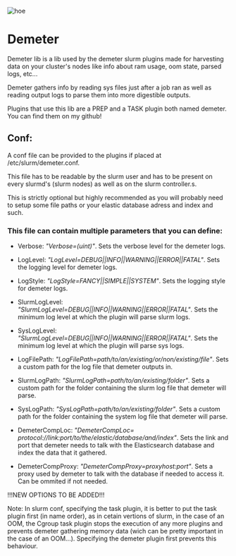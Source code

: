 
![hoe](https://user-images.githubusercontent.com/87118859/185426997-149c94e8-e33e-4621-b193-81594645686a.png)
# Demeter
Demeter lib is a lib used by the demeter slurm plugins made for harvesting data on your cluster's nodes like info about ram usage, oom state, parsed logs, etc...

Demeter gathers info by reading sys files just after a job ran as well as reading output logs to parse them into more digestible outputs.

Plugins that use this lib are a PREP and a TASK plugin both named demeter. You can find them on my github!

## Conf:
A conf file can be provided to the plugins if placed at /etc/slurm/demeter.conf.

This file has to be readable by the slurm user and has to be present on every slurmd's (slurm nodes) as well as on the slurm controller.s.

This is strictly optional but highly recommended as you will probably need to setup some file paths or your elastic database adress and index and such.

### This file can contain multiple parameters that you can define:

- Verbose: *"Verbose=(uint)"*. Sets the verbose level for the demeter logs.

- LogLevel: *"LogLevel=DEBUG||INFO||WARNING||ERROR||FATAL"*. Sets the logging level for demeter logs.

- LogStyle: *"LogStyle=FANCY||SIMPLE||SYSTEM"*. Sets the logging style for demeter logs.

- SlurmLogLevel: *"SlurmLogLevel=DEBUG||INFO||WARNING||ERROR||FATAL"*. Sets the minimum log level at which the plugin will parse slurm logs.

- SysLogLevel: *"SlurmLogLevel=DEBUG||INFO||WARNING||ERROR||FATAL"*. Sets the minimum log level at which the plugin will parse sys logs.

- LogFilePath: *"LogFilePath=path/to/an/existing/or/non/existing/file"*. Sets a custom path for the log file that demeter outputs in.

- SlurmLogPath: *"SlurmLogPath=path/to/an/existing/folder"*. Sets a custom path for the folder containing the slurm log file that demeter will parse.

- SysLogPath: *"SysLogPath=path/to/an/existing/folder"*. Sets a custom path for the folder containing the system log file that demeter will parse.

- DemeterCompLoc: *"DemeterCompLoc= protocol://link:port/to/the/elastic/database/and/index"*. Sets the link and port that demeter needs to talk with the Elasticsearch database and index the data that it gathered.

- DemeterCompProxy: *"DemeterCompProxy=proxyhost:port"*. Sets a proxy used by demeter to talk with the database if needed to access it. Can be ommited if not needed.

!!!NEW OPTIONS TO BE ADDED!!!

Note: In slurm conf, specifying the task plugin, it is better to put the task plugin first (in name order), as in cetain vertions of slurm, in the case of an OOM, the Cgroup task plugin stops the execution of any more plugins and prevents demeter gathering memory data (wich can be pretty important in the case of an OOM...). Specifying the demeter plugin first prevents this behaviour.